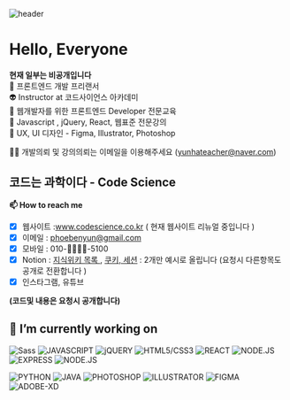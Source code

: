  ![header](https://capsule-render.vercel.app/api?type=waving&color=gradient&height=300&section=header&text=codescience&fontSize=80&animation=fadeIn)
 

 # Hello, Everyone  

**현재 일부는 비공개입니다**    
🤖 프론트엔드 개발 프리랜서 <br>
👽 Instructor at 코드사이언스 아카데미  
👾 웹개발자를 위한 프론트엔드 Developer 전문교육   
:cactus: Javascript , jQuery, React, 웹표준 전문강의    
👻 UX, UI 디자인 - Figma, Illustrator, Photoshop   

👩‍💼 개발의뢰 및 강의의뢰는 이메일을 이용해주세요 (yunhateacher@naver.com)    

 ## 코드는 과학이다 - Code Science 

 **📫 How to reach me** 
- [x] 웹사이트 :www.codescience.co.kr ( 현재 웹사이트 리뉴얼 중입니다 )   
- [x] 이메일 : phoebenyun@gmail.com
- [X] 모바일 : 010-👻👻👻👻-5100
- [X] Notion : [지식위키 목록 ](https://azure-pick-b47.notion.site/c4514b48012d40b797531a8180a89041?pvs=74 ), [쿠키, 세션](https://azure-pick-b47.notion.site/Http-cookie-Session-aec3926c9a9e47dcadcaff8f445618fe?pvs=4) : 2개만 예시로 올립니다 (요청시 다른항목도 공개로 전환합니다 )
- [X] 인스타그램, 유튜브

**(코드및 내용은 요청시 공개합니다)**


**🔭 I’m currently working on**
---



![Sass](https://img.shields.io/badge/Sass-pink)
![JAVASCRIPT](https://img.shields.io/badge/JAVASCRIPT-green)
![jQUERY](https://img.shields.io/badge/JQUERY-gold)
![HTML5/CSS3](https://img.shields.io/badge/HTML-CSS-orange)
![REACT](https://img.shields.io/badge/REACT-yellowgreen)
![NODE.JS](https://img.shields.io/badge/NODE.JS-orange)
![EXPRESS](https://img.shields.io/badge/EXPRESS-red)
![NODE.JS](https://img.shields.io/badge/MySql-skyblue)

![PYTHON](https://img.shields.io/badge/PYTHON-yellow)
![JAVA](https://img.shields.io/badge/JAVA-black)
![PHOTOSHOP](https://img.shields.io/badge/PHOTOSHOP-deeppink)
![ILLUSTRATOR](https://img.shields.io/badge/ILLUSTRATOR-brown)
![FIGMA](https://img.shields.io/badge/FIGMA-magenta)
![ADOBE-XD](https://img.shields.io/badge/ADOBEXD-purple)

<!--
**PhoebeYoon/PhoebeYoon** is a ✨ _special_ ✨ repository because its `README.md` (this file) appears on your GitHub profile.

Here are some ideas to get you started:


- 🌱 I’m currently learning ...
- 👯 I’m looking to collaborate on ...
- 🤔 I’m looking for help with ...
- 💬 Ask me about ...
- 📫 How to reach me: ...
- 😄 Pronouns: ...
- ⚡ Fun fact: ...
-->

